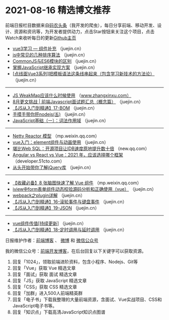 # 2021-08-16 精选博文推荐

前端日报栏目数据来自[码农头条](http://hao.caibaojian.com.cn/)（我开发的爬虫），每日分享前端、移动开发、设计、资源和资讯等，为开发者提供动力，点击Star按钮来关注这个项目，点击Watch来收听每日的更新[Github主页](https://github.com/kujian/frontendDaily)
* [vue3学习 &#8212; 组件补充](https://juejin.cn/post/6996535910258966565) （juejin.cn）
* [js中常见的几种排序算法](https://juejin.cn/post/6996537073142349861) （juejin.cn）
* [CommonJS与ES6模块的区别](https://juejin.cn/post/6996460369426268196) （juejin.cn）
* [掌握JavaScript继承实现方案](https://juejin.cn/post/6996512280401707038) （juejin.cn）
* [[点线面Vue3系列]把模板语法这条线串起来（包含学习新技术的方法论）](https://juejin.cn/post/6996654736652894222) （juejin.cn）

***
* [JS WeakMap应该什么时候使用](https://www.zhangxinxu.com/wordpress/2021/08/js-weakmap-es6/) （www.zhangxinxu.com）
* [8月更文挑战 | 前端Javascript面试题汇总（概念篇）](https://juejin.cn/post/6996505841708826654) （juejin.cn）
* [【JS从入门到精通】17-BOM](https://juejin.cn/post/6996500961921335304) （juejin.cn）
* [手摸手带你肝nodejs(五)](https://juejin.cn/post/6996461846542843912) （juejin.cn）
* [JavaScript基础（一）：词法作用域](https://juejin.cn/post/6996459376953262094) （juejin.cn）

***
* [Netty Reactor 模型](https://mp.weixin.qq.com/s/Qv3Elr5LORZ8ogV9s37TGQ) （mp.weixin.qq.com）
* [vue入门：element组件与动画使用](https://juejin.cn/post/6996588746221027358) （juejin.cn）
* [堪比Web SQL：开源项目让IDB速度原地提升数十倍](https://new.qq.com/omn/20210815/20210815A04T5U00.html) （new.qq.com）
* [Angular vs React vs Vue：2021 年，应该选择哪个框架](https://developer.51cto.com/art/202108/677963.htm) （developer.51cto.com）
* [从头开始带你了解jQuery库](https://juejin.cn/post/6996506447487959076) （juejin.cn）

***
* [【收藏必备】8 张脑图快速了解 Vue 组件](https://mp.weixin.qq.com/s?__biz=MzA4Nzg0MDM5Nw==&mid=2247503184&idx=1&sn=a4dd8bdc8f12cac47dda37023597ffca) （mp.weixin.qq.com）
* [iview中form表单组件动态校验源码分析和正确使用（vue）](https://juejin.cn/post/6996582016338640926) （juejin.cn）
* [webpack之plugin详解](https://juejin.cn/post/6996572755634159629) （juejin.cn）
* [【JS从入门到精通】16-滚轮事件与键盘事件](https://juejin.cn/post/6996500314803142686) （juejin.cn）
* [【JS从入门到精通】19-JSON](https://juejin.cn/post/6996572199930822693) （juejin.cn）

***
* [vue组件传值[持续更新]](https://juejin.cn/post/6996495907717906468) （juejin.cn）
* [【JS从入门到精通】18-定时调用与延时调用](https://juejin.cn/post/6996571715010560036) （juejin.cn）

日报维护作者：[前端博客](http://caibaojian.com.cn/) 、 [微博](http://weibo.com/kujian) 和 [微信公众号](https://open.weixin.qq.com/qr/code?username=caibaojian_com)

我的微信公众号：[前端开发博客](https://open.weixin.qq.com/qr/code?username=caibaojian_com)，在后台回复以下关键字可以获取资源。

1. 回复「1024」，领取前端进阶资料，包含小程序、Nodejs、Git等
2. 回复「Vue」获取 Vue 精选文章
3. 回复「面试」获取 面试 精选文章
4. 回复「JS」获取 JavaScript 精选文章
5. 回复「CSS」获取 CSS 精选文章
6. 回复「加群」进入500人前端精英群
7. 回复「电子书」下载我整理的大量前端资源，含面试、Vue实战项目、CSS和JavaScript电子书等。
8. 回复「知识点」下载高清JavaScript知识点图谱